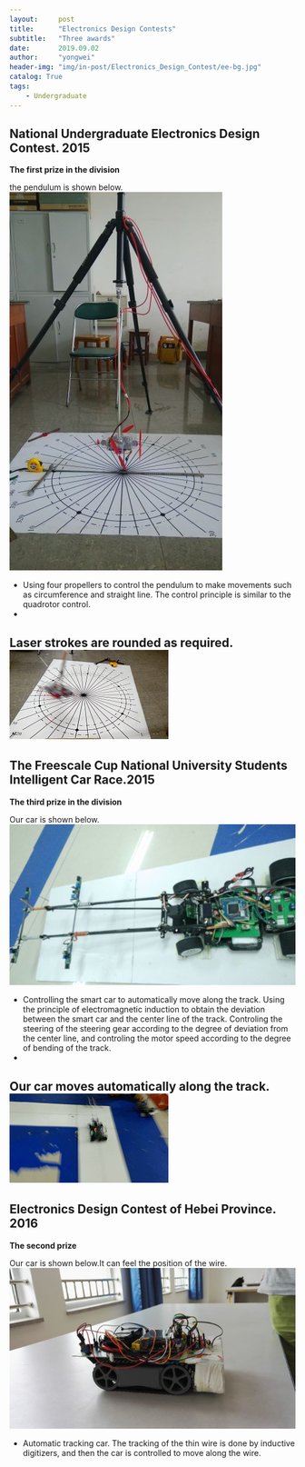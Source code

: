```yaml
---
layout:     post
title:      "Electronics Design Contests"
subtitle:   "Three awards"
date:       2019.09.02
author:     "yongwei"
header-img: "img/in-post/Electronics_Design_Contest/ee-bg.jpg"
catalog: True
tags:
    - Undergraduate
---
```


## National Undergraduate Electronics Design Contest. 2015

**The first prize in the division**

the pendulum is shown below.
![风力摆](/img/in-post/Electronics_Design_Contest/风力摆.jpg)


- Using four propellers to control the pendulum to make movements such as circumference and straight line. The control principle is similar to the quadrotor control.
-
Laser strokes are rounded as required.
![画圆](/img/in-post/Electronics_Design_Contest/画圆.gif)
---

## The Freescale Cup National University Students Intelligent Car Race.2015

**The third prize in the division**

Our car is shown below.
![](/img/in-post/Electronics_Design_Contest/车模.jpg)

- Controlling the smart car to automatically move along the track. Using the principle of electromagnetic induction to obtain the deviation between the smart car and the center line of the track. Controling the steering of the steering gear according to the degree of deviation from the center line, and controling the motor speed according to the degree of bending of the track.
-
Our car moves automatically along the track.
![](/img/in-post/Electronics_Design_Contest/单车奔驰.gif)
---

## Electronics Design Contest of Hebei Province. 2016

**The second prize**

Our car is shown below.It can feel the position of the wire.
![](/img/in-post/Electronics_Design_Contest/铁丝导轨车.jpg)

- Automatic tracking car. The tracking of the thin wire is done by inductive digitizers, and then the car is controlled to move along the wire.
